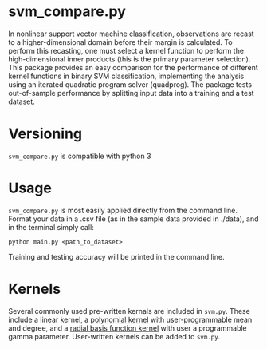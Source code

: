 # svm_compare.py
In nonlinear support vector machine classification, observations are recast to a higher-dimensional domain before their margin is calculated. To perform this recasting, one must select a kernel function to perform the high-dimensional inner products (this is the primary parameter selection). This package provides an easy comparison for the performance of different kernel functions in binary SVM classification, implementing the analysis using an iterated quadratic program solver (quadprog). The package tests out-of-sample performance by splitting input data into a training and a test dataset. 

# Versioning 
`svm_compare.py` is compatible with python 3

# Usage
`svm_compare.py` is most easily applied directly from the command line. Format your data in a .csv file (as in the sample data provided in ./data), and in the terminal simply call: 
```
python main.py <path_to_dataset>
```

Training and testing accuracy will be printed in the command line.

# Kernels

Several commonly used pre-written kernals are included in `svm.py`. These include a linear kernel, a [polynomial kernel](https://en.wikipedia.org/wiki/Polynomial_kernel) with user-programmable mean and degree, and a [radial basis function kernel](https://en.wikipedia.org/wiki/Radial_basis_function_kernel) with user a programmable gamma parameter. User-written kernels can be added to `svm.py`. 
